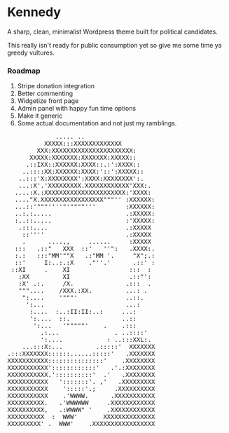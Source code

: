 Kennedy
==========

A sharp, clean, minimalist Wordpress theme built for political candidates. 

This really isn't ready for public consumption yet so give me some time ya greedy vultures.

### Roadmap
1. Stripe donation integration
2. Better commenting
3. Widgetize front page
4. Admin panel with happy fun time options
5. Make it generic
6. Some actual documentation and not just my ramblings.

<pre>             ..... ..                                          
          XXXXX:::XXXXXXXXXXXXX                                 
        XXX:XXXXXXXXXXXXXXXXXXXXXX:                             
      XXXXX:XXXXXXX:XXXXXXX:XXXXX::      
     .::IXX::XXXXXX:XXXX::.:':XXXX::    
    ..::::XX:XXXXXX:XXXX:'::':XXXXX::                           
   ..:::'X:XXXXXXXX':XXXX:XXXXXXXX':.                           
   ...:X'.'XXXXXXXXX.XXXXXXXXXXXX'XXX:.                         
  ....:X.:XXXXXXXXXXXXXXXXXXXXXX:'XXXX:                         
  ...."X.XXXXXXXXXXXXXXXXX"""'' :XXXXXX:                        
  ...::'"""''''"'""""'''        :XXXXXX:                        
  ..:.:.....                    .:XXXXX:                        
  :..::.....                    :'XXXXX:                        
   .:::....                     .:XXXXX                         
    ::''''                      .:XXXXX                         
    .      ....,,     ......     :XXXXX                         
  :::   .::"   XXX  ::'   ''":   .XXXX:.                        
  :.:   :::"MM'""X   .:"MM '.     "X";.:                        
  ::'     I:..:.:X    ."''.'      .::' :                        
 ::XI     .    XI                :::  :                         
   :XX         XI                .::"':                         
   :X' .:.     /X.              .:::  .                         
   """....    /XXX.:XX.         ...: .                          
    ":....    '"""'             ..::.                           
     ':...                      ...:                            
      :....  :..:II:II:..:     ...:                             
      ':....  ::.              ..::                             
       ':...   '"""""'    .    .:::                             
         .:...               . ..::::'                          
         ':....            : ..:::XXL:.                         
    ...:::X:...         .:::::'  XXXXXXX                        
.:::XXXXXXX::::::......:::::'   .XXXXXXX                        
XXXXXXXXXXX:::::::::::::::'    .XXXXXXXX                        
XXXXXXXXXXX'::::::::::::'   .'.:XXXXXXXX                        
XXXXXXXXXXX.'::::::::::'  .'   .XXXXXXXX                        
XXXXXXXXXXX   ':::::::'. ,'   .XXXXXXXXX                        
XXXXXXXXXXX    ':::::'.;     .XXXXXXXXXX                        
XXXXXXXXXXX    .'WWWW.      .XXXXXXXXXXX                        
XXXXXXXXXX.   .'WWWWWW     .XXXXXXXXXXXX                        
XXXXXXXXXX,   .:WWWW" '    .XXXXXXXXXXXX                        
XXXXXXXXXX  :  WWW'       XXXXXXXXXXXXXX                        
XXXXXXXXX' .  WWW'    .XXXXXXXXXXXXXXXXX </pre>
